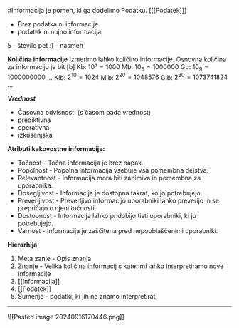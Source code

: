 #Informacija je pomen, ki ga dodelimo Podatku. \[[[Podatek]]]
- Brez podatka ni informacije
- podatek ni nujno informacija

5 - število pet
:) - nasmeh

**Količina informacije**
Izmerimo lahko količino informacije.
Osnovna količina za informacijo je bit \[b]
Kb: $10³ = 1000$
Mb: $10_6 = 1000000$
Gb: $10_9 = 1000000000$
...
Kib: $2^{10} = 1024$
Mib: $2^{20} = 1048576$
Gib: $2^{30} = 1073741824$
...

***Vrednost***
- Časovna odvisnost: (s časom pada vrednost)
- prediktivna
- operativna
- izkušenjska

**Atributi kakovostne informacije:**
- Točnost - Točna informacija je brez napak.
- Popolnost - Popolna informacija vsebuje vsa pomembna dejstva.
- Relevantnost - Informacija mora biti zanimiva in pomembna za uporabnika.
- Dosegljivost - Informacija je dostopna takrat, ko jo potrebujejo.
- Preverljivost - Preverljivo informacijo uporabniki lahko preverijo in se prepričajo o njeni točnosti.
- Dostopnost - Informacija lahko pridobijo tisti uporabniki, ki jo potrebujejo.
- Varnost - Informacija je zaščitena pred nepooblaščenimi uporabniki.


**Hierarhija:**
1. Meta zanje - Opis znanja
2. Znanje - Velika količina informacij s katerimi lahko interpretiramo nove informacije
3. [[Informacija]]
4. [[Podatek]]
5. Šumenje - podatki, ki jih ne znamo interpretirati
***
![[Pasted image 20240916170446.png]]